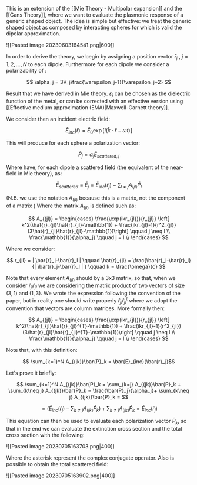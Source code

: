 This is an extension of the [[Mie Theory - Multipolar expansion]] and the [[Gans Theory]], where we want to evaluate the plasmonic response of a generic shaped object.
The idea is simple but effective: we treat the generic shaped object as composed by interacting spheres for which is valid the dipolar approximation.

![[Pasted image 20230603164541.png|600]]

In order to derive the theory, we begin by assigning a position vector $\bar{r}_j$ , $j=1,2, \dots, N$ to each dipole.
Furthermore for each dipole we consider a polarizability of :

$$ \alpha_j =  3V_j\frac{\varepsilon_j-1}{\varepsilon_j+2} $$

Result that we have derived in Mie theory. $\varepsilon_j$ can be chosen as the dielectric function of the metal, or can be corrected with an effective version using [[Effective medium approximation (EMA)|Maxwell-Garnett theory]].

We consider then an incident electric field:

$$ \bar{E}_{inc}(\bar{r}) = \bar{E}_0 \exp[i(\bar{k} \cdot \bar{r}- \omega t)] $$

This will produce for each sphere a polarization vector:

$$ \bar{P}_j  = \alpha_j \bar{E}_{scattered,j}$$

Where have, for each dipole a scattered field (the equivalent of the near-field in Mie theory), as:

$$ \bar{E}_{scattered} \equiv \bar{E}_j = \bar{E}_{inc}(\bar{r}_j) - \sum_{l \neq j}A_{(jl)}\bar{P}_l$$

(N.B. we use the notation $A_{(jl) }$ because this is a matrix, not the component of a matrix )
Where the matrix $A_{(jl)}$ is defined such as:

$$ A_{(jl)} = 
\begin{cases}
\frac{\exp(ikr_{jl})}{r_{jl}} \left[ k^2(\hat{r}_{jl}\hat{r}_{jl}-\mathbb{1}) +   \frac{ikr_{jl}-1}{r^2_{jl}}(3\hat{r}_{jl}\hat{r}_{jl}-\mathbb{1})\right] \qquad j \neq l \\
\frac{\mathbb{1}}{\alpha_j} \qquad j = l \\
\end{cases} $$

Where we consider:

$$ r_{jl} = | \bar{r}_j-\bar{r}_l | \qquad \hat{r}_{jl} = \frac{\bar{r}_j-\bar{r}_l}{| \bar{r}_j-\bar{r}_l | } \qquad k = \frac{\omega}{c} $$

Note that every element $A_{(jl)}$ should by a 3x3 matrix, so that, when we consider $\hat{r}_{jl}\hat{r}_{jl}$ we are considering the matrix product of two vectors of size $(3,1)$ and $(1,3)$. We wrote the expression following the convention of the paper, but in reality one should write properly $\hat{r}_{jl}\hat{r}_{jl}^{t}$ where we adopt the convention that vectors are column matrices.
More formally then:

$$ A_{(jl)} = 
\begin{cases}
\frac{\exp(ikr_{jl})}{r_{jl}} \left[ k^2(\hat{r}_{jl}\hat{r}_{jl}^{T}-\mathbb{1}) +   \frac{ikr_{jl}-1}{r^2_{jl}}(3\hat{r}_{jl}\hat{r}_{jl}^{T}-\mathbb{1})\right] \qquad j \neq l \\
\frac{\mathbb{1}}{\alpha_j} \qquad j = l \\
\end{cases} $$

Note that, with this definition:

$$ \sum_{k=1}^N A_{(jk)}\bar{P}_k = \bar{E}_{inc}(\bar{r}_j)$$

Let's prove it briefly:

$$ \sum_{k=1}^N A_{(jk)}\bar{P}_k = \sum_{k=j} A_{(jk)}\bar{P}_k + \sum_{k\neq j} A_{(jk)}\bar{P}_k =  \frac{\bar{P}_j}{\alpha_j}+ \sum_{k\neq j} A_{(jk)}\bar{P}_k =  $$

$$ =  \left(\bar{E}_{inc}(\bar{r}_j) - \sum_{k\neq j} A_{(jk)}\bar{P}_k\right)+ \sum_{k\neq j} A_{(jk)}\bar{P}_k = \bar{E}_{inc}(\bar{r}_j) $$

This equation can then be used to evaluate each polarization vector $\bar{P}_k$, so that in the end we can evaluate the extinction cross section and the total cross section with the following:

![[Pasted image 20230705163703.png|400]]

Where the asterisk represent the complex conjugate operator.
Also is possible to obtain the total scattered field:

![[Pasted image 20230705163902.png|400]]
